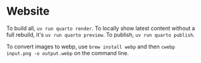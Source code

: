 # Website

To build all, `uv run quarto render`. To locally show latest content without a full rebuild, it's `uv run quarto preview`. To publish, `uv run quarto publish`.

To convert images to webp, use `brew install webp` and then `cwebp input.png -o output.webp` on the command line.
